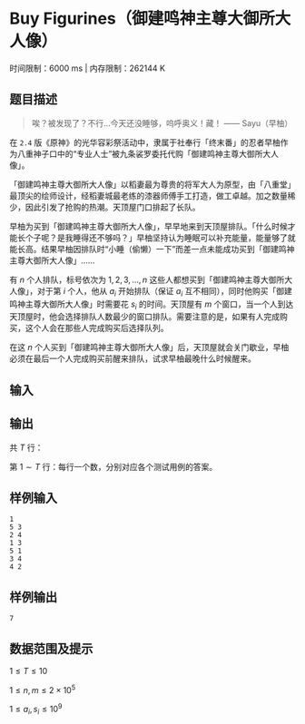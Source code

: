 # Buy Figurines（御建鸣神主尊大御所大人像）

时间限制：6000 ms | 内存限制：262144 K

## 题目描述

> 唉？被发现了？不行...今天还没睡够，呜呼奥义！藏！
> —— Sayu（早柚） 

在 `2.4` 版《原神》的光华容彩祭活动中，隶属于社奉行「终末番」的忍者早柚作为八重神子口中的“专业人士”被九条裟罗委托代购「御建鸣神主尊大御所大人像」。

「御建鸣神主尊大御所大人像」以稻妻最为尊贵的将军大人为原型，由「八重堂」最顶尖的绘师设计，经稻妻城最老练的漆器师傅手工打造，做工卓越。加之数量稀少，因此引发了抢购的热潮。天顶屋门口排起了长队。

早柚为买到「御建鸣神主尊大御所大人像」，早早地来到天顶屋排队。「什么时候才能长个子呢？是我睡得还不够吗？」早柚坚持认为睡眠可以补充能量，能量够了就能长高。结果早柚因排队时“小睡（偷懒）一下”而差一点未能成功买到「御建鸣神主尊大御所大人像」……

有 $n$ 个人排队，标号依次为 $1, 2, 3, \dots , n$ 这些人都想买到「御建鸣神主尊大御所大人像」，对于第 $i$ 个人，他从 $a_i$ 开始排队（保证 $a_i$ 互不相同），同时他购买「御建鸣神主尊大御所大人像」时需要花 $s_i$ 的时间。天顶屋有 $m$ 个窗口，当一个人到达天顶屋时，他会选择排队人数最少的窗口排队。需要注意的是，如果有人完成购买，这个人会在那些人完成购买后选择队列。

在这 $n$ 个人买到「御建鸣神主尊大御所大人像」后，天顶屋就会关门歇业，早柚必须在最后一个人完成购买前醒来排队，试求早柚最晚什么时候醒来。



## 输入



## 输出

共 $T$ 行：

第 $1 \sim T$ 行：每行一个数，分别对应各个测试用例的答案。

## 样例输入

```
1
5 3
2 4
1 3
5 1
3 4
4 2
```

## 样例输出

```
7
```

## 数据范围及提示

$1 \leq T \leq 10$

$1 \leq n,m \leq 2 \times 10^5$

$1 \leq a_i,s_i \leq 10^9$